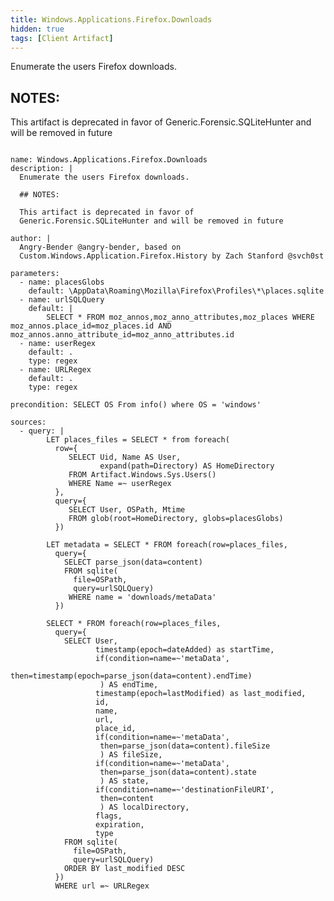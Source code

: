 ```yaml
---
title: Windows.Applications.Firefox.Downloads
hidden: true
tags: [Client Artifact]
---
```


Enumerate the users Firefox downloads.

## NOTES:

This artifact is deprecated in favor of
Generic.Forensic.SQLiteHunter and will be removed in future


<pre><code class="language-yaml">
name: Windows.Applications.Firefox.Downloads
description: |
  Enumerate the users Firefox downloads.

  ## NOTES:

  This artifact is deprecated in favor of
  Generic.Forensic.SQLiteHunter and will be removed in future

author: |
  Angry-Bender @angry-bender, based on
  Custom.Windows.Application.Firefox.History by Zach Stanford @svch0st

parameters:
  - name: placesGlobs
    default: \AppData\Roaming\Mozilla\Firefox\Profiles\*\places.sqlite
  - name: urlSQLQuery
    default: |
        SELECT * FROM moz_annos,moz_anno_attributes,moz_places WHERE moz_annos.place_id=moz_places.id AND moz_annos.anno_attribute_id=moz_anno_attributes.id
  - name: userRegex
    default: .
    type: regex
  - name: URLRegex
    default: .
    type: regex

precondition: SELECT OS From info() where OS = &#x27;windows&#x27;

sources:
  - query: |
        LET places_files = SELECT * from foreach(
          row={
             SELECT Uid, Name AS User,
                    expand(path=Directory) AS HomeDirectory
             FROM Artifact.Windows.Sys.Users()
             WHERE Name =~ userRegex
          },
          query={
             SELECT User, OSPath, Mtime
             FROM glob(root=HomeDirectory, globs=placesGlobs)
          })

        LET metadata = SELECT * FROM foreach(row=places_files,
          query={
            SELECT parse_json(data=content)
            FROM sqlite(
              file=OSPath,
              query=urlSQLQuery)
             WHERE name = &#x27;downloads/metaData&#x27;
          })

        SELECT * FROM foreach(row=places_files,
          query={
            SELECT User,
                   timestamp(epoch=dateAdded) as startTime,
                   if(condition=name=~&#x27;metaData&#x27;,
                    then=timestamp(epoch=parse_json(data=content).endTime)
                    ) AS endTime,
                   timestamp(epoch=lastModified) as last_modified,
                   id,
                   name,
                   url,
                   place_id,
                   if(condition=name=~&#x27;metaData&#x27;,
                    then=parse_json(data=content).fileSize
                    ) AS fileSize,
                   if(condition=name=~&#x27;metaData&#x27;,
                    then=parse_json(data=content).state
                    ) AS state,
                   if(condition=name=~&#x27;destinationFileURI&#x27;,
                    then=content
                    ) AS localDirectory,
                   flags,
                   expiration,
                   type
            FROM sqlite(
              file=OSPath,
              query=urlSQLQuery)
            ORDER BY last_modified DESC
          })
          WHERE url =~ URLRegex

</code></pre>

